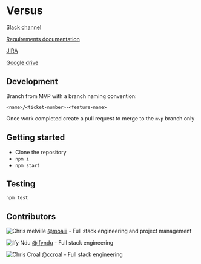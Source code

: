# Versus

[Slack channel](https://moaiii.slack.com)

[Requirements documentation](https://docs.google.com/document/d/16uscTAFOv0NUeb7j58iORJ454OVXHeCCkjpKDw6wNHU/edit#)

[JIRA](https://football-versus.atlassian.net/secure/RapidBoard.jspa?projectKey=VR&rapidView=6)

[Google drive](https://drive.google.com/drive/folders/1ryhtsya98-6WM5ovWenJ-VSa1qD2zq_r)

## Development 

Branch from MVP with a branch naming convention:

`<name>/<ticket-number>-<feature-name>`

Once work completed create a pull request to merge to the `mvp` branch only

## Getting started

- Clone the repository
- `npm i`
- `npm start`

## Testing 

`npm test`


## Contributors 
![Chris melville](https://avatars1.githubusercontent.com/u/12732217?s=20&v=4)
[@moaiii](https://github.com/moaiii) - Full stack engineering and project management

![Ify Ndu](https://avatars1.githubusercontent.com/u/15639127?s=20&v=4)
[@ifyndu](https://github.com/ifyndu) - Full stack engineering

![Chris Croal](https://avatars1.githubusercontent.com/u/44072215?s=20&v=4)
[@ccroal](https://github.com/ccroal) - Full stack engineering
